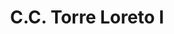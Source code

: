 ---
title: "C.C. Torre Loreto I"
url: /ciudad-guayana-puerto-ordaz/c-c-torre-loreto-i/
shop: Einkaufszentrum
---